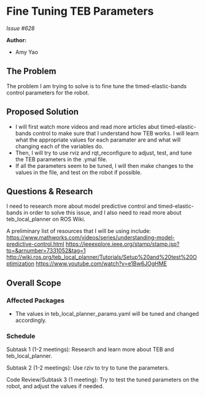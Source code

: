 # Fine Tuning TEB Parameters

*Issue #628*

**Author:**
- Amy Yao

## The Problem

The problem I am trying to solve is to fine tune the timed-elastic-bands control parameters for the
robot.

## Proposed Solution

- I will first watch more videos and read more articles abut timed-elastic-bands control to make sure
  that I understand how TEB works. I will learn what the appropriate values for each paramater
  are and what will changing each of the variables do.
- Then, I will try to use rviz and rqt_reconfigure to adjust, test, and tune the TEB parameters in the .ymal file.
- If all the parameters seem to be tuned, I will then make changes to the values in the file, and test
  on the robot if possible.

## Questions & Research

I need to research more about model predictive control and timed-elastic-bands in order to solve this issue,
and I also need to read more about teb_local_planner on ROS Wiki.

A preliminary list of resources that I will be using include:
https://www.mathworks.com/videos/series/understanding-model-predictive-control.html
https://ieeexplore.ieee.org/stamp/stamp.jsp?tp=&arnumber=7331052&tag=1
http://wiki.ros.org/teb_local_planner/Tutorials/Setup%20and%20test%20Optimization
https://www.youtube.com/watch?v=e1Bw6JOgHME

## Overall Scope

### Affected Packages

- The values in teb_local_planner_params.yaml will be tuned and changed accordingly.

### Schedule

Subtask 1 (1-2 meetings): Research and learn more about TEB and teb_local_planner.

Subtask 2 (1-2 meetings): Use rziv to try to tune the parameters.

Code Review/Subtask 3 (1 meeting): Try to test the tuned parameters on the robot, and adjust the values if needed.

